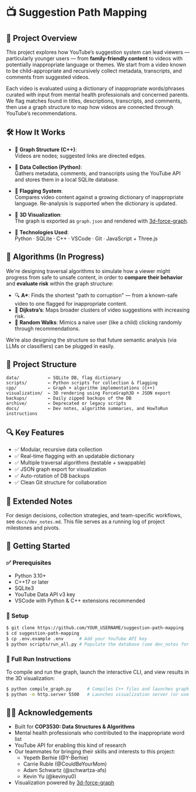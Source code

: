# 📺 Suggestion Path Mapping

## 🎯 Project Overview

This project explores how YouTube’s suggestion system can lead viewers — particularly younger users — from **family-friendly content** to videos with potentially inappropriate language or themes. We start from a video known to be child-appropriate and recursively collect metadata, transcripts, and comments from suggested videos.

Each video is evaluated using a dictionary of inappropriate words/phrases curated with input from mental health professionals and concerned parents. We flag matches found in titles, descriptions, transcripts, and comments, then use a graph structure to map how videos are connected through YouTube’s recommendations.

## 🛠️ How It Works

- 🧠 **Graph Structure (C++)**:  
  Videos are nodes; suggested links are directed edges.

- 🐍 **Data Collection (Python)**:  
  Gathers metadata, comments, and transcripts using the YouTube API and stores them in a local SQLite database.

- 🚩 **Flagging System**:  
  Compares video content against a growing dictionary of inappropriate language. Re-analysis is supported when the dictionary is updated.

- 🌌 **3D Visualization**:  
  The graph is exported as `graph.json` and rendered with [3d-force-graph](https://github.com/vasturiano/3d-force-graph).

- 🔧 **Technologies Used**:  
  Python · SQLite · C++ · VSCode · Git · JavaScript + Three.js

## 🧪 Algorithms (In Progress)

We're designing traversal algorithms to simulate how a viewer might progress from safe to unsafe content, in order to **compare their behavior** and **evaluate risk** within the graph structure:

- 🔍 **A\***: Finds the shortest "path to corruption" — from a known-safe video to one flagged for inappropriate content.
- 🧭 **Dijkstra’s**: Maps broader clusters of video suggestions with increasing risk.
- 🎲 **Random Walks**: Mimics a naive user (like a child) clicking randomly through recommendations.

We’re also designing the structure so that future semantic analysis (via LLMs or classifiers) can be plugged in easily.

## 📂 Project Structure

```plaintext
data/           ← SQLite DB, flag dictionary
scripts/        ← Python scripts for collection & flagging
cpp/            ← Graph + algorithm implementations (C++)
visualization/  ← 3D rendering using ForceGraph3D + JSON export
backups/        ← Daily zipped backups of the DB
archive/        ← Deprecated or legacy scripts
docs/           ← Dev notes, algorithm summaries, and HowToRun instructions
```

## 🔍 Key Features

- ✅ Modular, recursive data collection
- ✅ Real-time flagging with an updatable dictionary
- ✅ Multiple traversal algorithms (testable + swappable)
- ✅ JSON graph export for visualization
- ✅ Auto-rotation of DB backups
- ✅ Clean Git structure for collaboration

## 📝 Extended Notes

For design decisions, collection strategies, and team-specific workflows, see `docs/dev_notes.md`. This file serves as a running log of project milestones and pivots.

## 🚀 Getting Started

### ✅ Prerequisites

- Python 3.10+  
- C++17 or later  
- SQLite3  
- YouTube Data API v3 key  
- VSCode with Python & C++ extensions recommended

### 🔧 Setup

```bash
$ git clone https://github.com/YOUR_USERNAME/suggestion-path-mapping
$ cd suggestion-path-mapping
$ cp .env.example .env      # Add your YouTube API key
$ python scripts/run_all.py # Populate the database (see dev_notes for options)
```

### 🚦 Full Run Instructions

To compile and run the graph, launch the interactive CLI, and view results in the 3D visualization:

```bash
$ python compile_graph.py      # Compiles C++ files and launches graph.exe
$ python -m http.server 5500   # Launches visualization server (or use Live Server)
```

## 🙌🏻 Acknowledgements

- Built for **COP3530: Data Structures & Algorithms**
- Mental health professionals who contributed to the inappropriate word list
- YouTube API for enabling this kind of research
- Our teammates for bringing their skills and interests to this project:
  - Yepeth Berhie (@Y-Berhie)  
  - Carrie Ruble (@CouldBeYourMom)  
  - Adam Schwartz (@schwartza-afs)  
  - Kevin Yu (@kevinyu0)  
- Visualization powered by [3d-force-graph](https://github.com/vasturiano/3d-force-graph)
